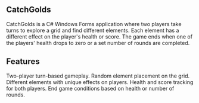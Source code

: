 <h2>CatchGolds</h2>

CatchGolds is a C# Windows Forms application where two players take turns to explore a grid and find different elements. 
Each element has a different effect on the player's health or score.
The game ends when one of the players' health drops to zero or a set number of rounds are completed.

<h2>Features</h2>
Two-player turn-based gameplay.
Random element placement on the grid.
Different elements with unique effects on players.
Health and score tracking for both players.
End game conditions based on health or number of rounds.
